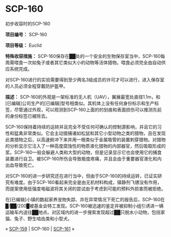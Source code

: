 # SCP-160
                        




初步收容时的SCP-160



**项目编号：** SCP-160

**项目等级：** Euclid

**特殊收容措施：** SCP-160保存在██处的一个安全的生物保存室当中，SCP-160每周需喂食一次如兔子或者其它类似大小的动物等活体猎物。喂食必须完全由自动供应系统完成。

对SCP-160进行的实验需要得到至少两名3级成员的许可才可以进行，进入保存室的人员必须全程穿戴防护盔甲。

**描述：** SCP-160的外观是一架标准的无人机（UAV），翼展最宽处直径1.1m，和[已编辑]公司生产的[已编辑]型号相类似。其机体上没有任何身份标示和生产标签，尽管通过外观，可以观测到SCP-160上面的的划痕和表面损伤可以推测先前的身份标签已被除去。

SCP-160保持着持续的运转并且完全不受任何可确认的控制源影响，并且它的习性和猛禽非常类似。它会主动猎捕诸如松鼠和其它小型动物之类的猎物，且在发现此类猎物之后，以高速俯冲下来并用一根类似于金属吸管的装置刺穿猎物。对猎物的分析显示它注入了一种高度腐蚀性的物质液化猎物的内部器官，然后吸取形成的浆。SCP-160一般会躲避人类和大型的动物，但是记录显示它也会使用它的捕食装置进行自卫。被SCP-160所伤会导致极度疼痛，并且会由于重要器官液化和内出血导致死亡。

对SCP-160的进一步研究还在进行当中，但由于SCP-160的持续运转，已证实研究有难度。由于SCP-160看起来完全是由无机材料构成，镇静剂飞镖没有作用，而提案使用低强度电磁波将其关闭的尝试由于考虑到可能的预料外损害而被拒绝。

在[已编辑]小镇的数起家养宠物失踪、并在异常情况下死亡的报告后，SCP-160在█/██/200█被基金会特工发现。SCP-160被迅速的鉴定并被抑制小组引诱进一辆运输车内送往██地点。对区域内的进一步搜索发现超过██只脱水小动物，包括家猫、兔子、野生啮齿类和小型犬。



« [SCP-159](/scp-159) | SCP-160 | [SCP-161](/scp-161) »





                    